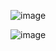 ![image](https://user-images.githubusercontent.com/113804528/200149034-4354d979-59fb-4b5a-b4b4-3fb0e88ceff6.png)

![image](https://user-images.githubusercontent.com/113804528/200149043-3302fd8b-cd44-489b-8cf8-32a1f71e6190.png)
